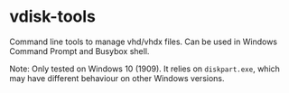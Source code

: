 # vdisk-tools

Command line tools to manage vhd/vhdx files. Can be used in Windows Command Prompt and Busybox shell.

Note: Only tested on Windows 10 (1909). It relies on `diskpart.exe`, which may have different behaviour on other Windows versions.
